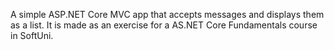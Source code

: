 A simple ASP.NET Core MVC app that accepts messages and displays them as a list. It is made as an exercise for a AS.NET Core Fundamentals course in SoftUni.
